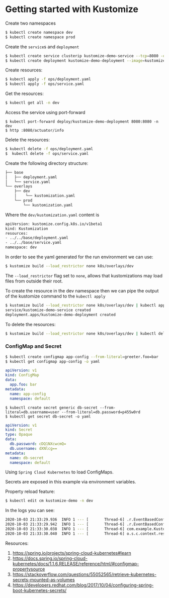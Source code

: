 # Getting started with Kustomize

Create two namespaces

```bash
$ kubectl create namespace dev
$ kubectl create namespace prod
```

Create the `service`s and `deployment` 

```bash
$ kubectl create service clusterip kustomize-demo-service --tcp=8080 -o yaml 
$ kubectl create deployment kustomize-demo-deployment --image=kustomize-demo:0.0.1-SNAPSHOT -o yaml
```


Create resources:

```bash
$ kubectl apply -f ops/deployment.yaml
$ kubectl apply -f ops/service.yaml
```

Get the resources:

```bash
$ kubectl get all -n dev
```

Access the service using port-forward

```
$ kubectl port-forward deploy/kustomize-demo-deployment 8080:8080 -n dev
$ http :8080/actuator/info
```

Delete the resources:

```bash
$ kubectl delete -f ops/deployment.yaml
$  kubectl delete -f ops/service.yaml
```


Create the following directory structure:

```bash
├── base
│   ├── deployment.yaml
│   └── service.yaml
└── overlays
    ├── dev
    │    └── kustomization.yaml
    └── prod
        └── kustomization.yaml
```

Where the `dev/kustomization.yaml` content is 

```bash
apiVersion: kustomize.config.k8s.io/v1beta1
kind: Kustomization
resources:
- ../../base/deployment.yaml
- ../../base/service.yaml
namespace: dev
```

In order to see the yaml generated for the run environment we can use:

```bash
$ kustomize build --load_restrictor none k8s/overlays/dev
```
The `--load_restrictor` flag set to `none`, allows that kustomizations may load files from outside their root.

To create the resource in the dev namespace then we can pipe the output of the kustomize command to the `kubectl apply` 
 
```bash
$ kustomize build --load_restrictor none k8s/overlays/dev | kubectl apply -f -
service/kustomize-demo-service created
deployment.apps/kustomize-demo-deployment created
```

To delete the resources:

```bash
$ kustomize build --load_restrictor none k8s/overlays/dev | kubectl delete -f -
```

### ConfigMap and Secret

```bash
$ kubectl create configmap app-config --from-literal=greeter.foo=bar
$ kubectl get configmap app-config -o yaml
```

```yaml
apiVersion: v1
kind: ConfigMap
data:
  app.foo: bar
metadata:
  name: app-config
  namespace: default
```

```
$ kubectl create secret generic db-secret --from-literal=db.username=user --from-literal=db.password=p455w0rd
$ kubectl get secret db-secret -o yaml
```

```yaml
apiVersion: v1
kind: Secret
type: Opaque
data:
  db.password: cDQ1NXcwcmQ=
  db.username: dXNlcg==
metadata:
  name: db-secret
  namespace: default
```

Using `Spring Cloud Kubernetes` to load ConfigMaps.

Secrets are exposed in this example via environment variables.

Property reload feature:

```bash
$ kubectl edit cm kustomize-demo -n dev
```

In the logs you can see:

```bash
2020-10-03 21:33:29.936  INFO 1 --- [       Thread-6] .r.EventBasedConfigurationChangeDetector : Added new Kubernetes watch: config-maps-watch
2020-10-03 21:33:29.942  INFO 1 --- [       Thread-6] .r.EventBasedConfigurationChangeDetector : Kubernetes event-based configuration change detector activated
2020-10-03 21:33:30.038  INFO 1 --- [       Thread-6] com.example.KustomizeDemoApplication     : Started KustomizeDemoApplication in 1.381 seconds (JVM running for 467.216)
2020-10-03 21:33:30.040  INFO 1 --- [       Thread-6] o.s.c.context.restart.RestartEndpoint    : Restarted
```


Resources:

1. https://spring.io/projects/spring-cloud-kubernetes#learn
2. https://docs.spring.io/spring-cloud-kubernetes/docs/1.1.6.RELEASE/reference/html/#configmap-propertysource
3. https://stackoverflow.com/questions/55052565/retrieve-kubernetes-secrets-mounted-as-volumes
4. https://developers.redhat.com/blog/2017/10/04/configuring-spring-boot-kubernetes-secrets/